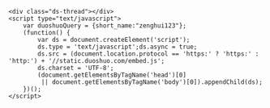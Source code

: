 <!-- Duoshuo Comment BEGIN -->
	<div class="ds-thread"></div>
	<script type="text/javascript">
		var duoshuoQuery = {short_name:"zenghui123"};
		(function() {
			var ds = document.createElement('script');
			ds.type = 'text/javascript';ds.async = true;
			ds.src = (document.location.protocol == 'https:' ? 'https:' : 'http:') + '//static.duoshuo.com/embed.js';
			ds.charset = 'UTF-8';
			(document.getElementsByTagName('head')[0] 
			 || document.getElementsByTagName('body')[0]).appendChild(ds);
		})();
	</script>
<!-- Duoshuo Comment END -->


